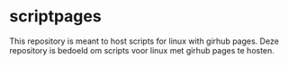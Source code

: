 # scriptpages
This repository is meant to host scripts for linux with girhub pages.
Deze repository is bedoeld om scripts voor linux met girhub pages te hosten.
